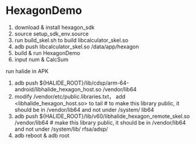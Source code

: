 # HexagonDemo
1) download & install hexagon_sdk
2) source setup_sdk_env.source
3) run build_skel.sh to build libcalculator_skel.so
4) adb push libcalculator_skel.so /data/app/hexagon
5) build & run HexagonDemo
6) input num & CalcSum

run halide in APK
1) adb push ${HALIDE_ROOT}/lib/cdsp/arm-64-android/libhalide_hexagon_host.so  /vendor/lib64
2) modify /vendor/etc/public.libraries.txt， add <libhalide_hexagon_host.so> to tail # to make this library public, it should be in /vendor/lib64 and not under /system/
lib64
3) adb push ${HALIDE_ROOT}/lib/v60/libhalide_hexagon_remote_skel.so /vendor/lib64  # make this library public, it should be in /vendor/lib64 and not under /system/lib/
rfsa/adsp/
4) adb reboot & adb root